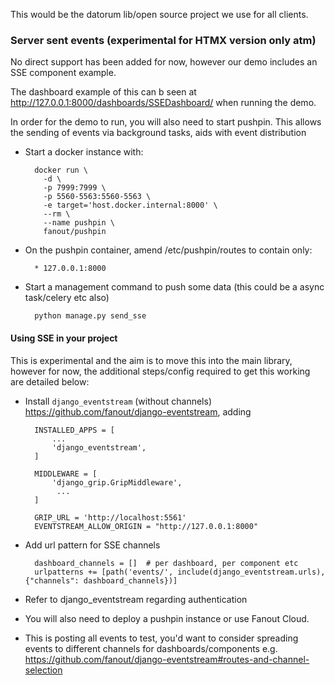 This would be the datorum lib/open source project we use for all clients.

### Server sent events (experimental for HTMX version only atm)

No direct support has been added for now, however our demo includes an SSE component example.  

The dashboard example of this can b seen at http://127.0.0.1:8000/dashboards/SSEDashboard/ when running the demo.

In order for the demo to run, you will also need to start pushpin. This allows the sending of events via background tasks, aids with 
event distribution

* Start a docker instance with:  
    
        docker run \
          -d \
          -p 7999:7999 \
          -p 5560-5563:5560-5563 \
          -e target='host.docker.internal:8000' \
          --rm \
          --name pushpin \
          fanout/pushpin

* On the pushpin container, amend /etc/pushpin/routes to contain only: 

        * 127.0.0.1:8000

* Start a management command to push some data (this could be a async task/celery etc also)

        python manage.py send_sse



#### Using SSE in your project

This is experimental and the aim is to move this into the main library, however for now, the additional steps/config
required to get this working are detailed below:

* Install `django_eventstream` (without channels) https://github.com/fanout/django-eventstream, adding 

		INSTALLED_APPS = [
		    ...
		    'django_eventstream',
		]

		MIDDLEWARE = [
		    'django_grip.GripMiddleware',
   		     ...
		]

        GRIP_URL = 'http://localhost:5561'
        EVENTSTREAM_ALLOW_ORIGIN = "http://127.0.0.1:8000"

* Add url pattern for SSE channels 
  
        dashboard_channels = []  # per dashboard, per component etc
        urlpatterns += [path('events/', include(django_eventstream.urls), {"channels": dashboard_channels})]    

* Refer to django_eventstream regarding authentication
* You will also need to deploy a pushpin instance or use Fanout Cloud. 
* This is posting all events to test, you'd want to consider spreading events to different 
  channels for dashboards/components e.g. https://github.com/fanout/django-eventstream#routes-and-channel-selection 

